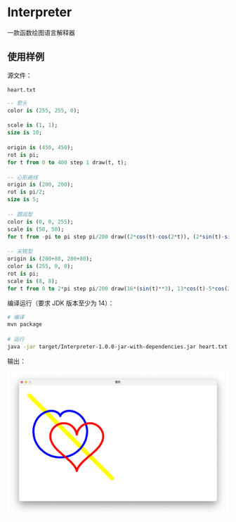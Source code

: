 # Interpreter

一款函数绘图语言解释器

## 使用样例

源文件：

`heart.txt`

```sql
-- 箭头
color is (255, 255, 0);

scale is (1, 1);
size is 10;

origin is (450, 450);
rot is pi;
for t from 0 to 400 step 1 draw(t, t);

-- 心形曲线
origin is (200, 200);
rot is pi/2;
size is 5;

-- 圆润型
color is (0, 0, 255);
scale is (50, 50);
for t from -pi to pi step pi/200 draw((2*cos(t)-cos(2*t)), (2*sin(t)-sin(2*t)));

-- 尖锐型
origin is (200+80, 200+80);
color is (255, 0, 0);
rot is pi;
scale is (8, 8);
for t from 0 to 2*pi step pi/200 draw(16*(sin(t)**3), 13*cos(t)-5*cos(2*t)-2*cos(3*t)-cos(4*t));
```

编译运行（要求 JDK 版本至少为 14）：

```sh
# 编译
mvn package

# 运行
java -jar target/Interpreter-1.0.0-jar-with-dependencies.jar heart.txt
```

输出：

![pic](.assets/demo1.png)
